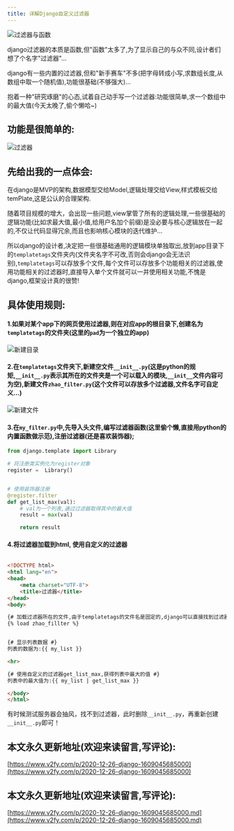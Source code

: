 ```yaml
---
title: 详解Django自定义过滤器
---
```






![过滤器与函数](https://www.v2fy.com/asset/0i/jikemiji/jikemiji-md/2020-12-26-django-1609045685000.assets/3203841-655512380080d8bd.png)


django过滤器的本质是函数,但"函数"太多了,为了显示自己的与众不同,设计者们想了个名字"过滤器"...

django有一些内置的过滤器,但和"新手赛车"不多(把字母转成小写,求数组长度,从数组中取一个随机值),功能很基础(不够强大)...

抱着一种"研究琢磨"的心态,试着自己动手写一个过滤器:功能很简单,求一个数组中的最大值(今天太晚了,偷个懒哈~)

## 功能是很简单的:


![过滤器](https://www.v2fy.com/asset/0i/jikemiji/jikemiji-md/2020-12-26-django-1609045685000.assets/3203841-4d69e3a8004a9287.png)



## 先给出我的一点体会:
在django是MVP的架构,数据模型交给Model,逻辑处理交给View,样式模板交给temPlate,这是公认的合理架构.

随着项目规模的增大，会出现一些问题,view掌管了所有的逻辑处理,一些很基础的逻辑功能(比如求最大值,最小值,给用户名加个前缀)是没必要与核心逻辑放在一起的,不仅让代码显得冗余,而且也影响核心模块的迭代维护...

所以django的设计者,决定把一些很基础通用的逻辑模块单独取出,放到app目录下的`templatetags`文件夹内(文件夹名字不可改,否则会django会无法识别),`templatetags`可以存放多个文件,每个文件可以存放多个功能相关的过滤器,使用功能相关的过滤器时,直接导入单个文件就可以一并使用相关功能,不愧是django,框架设计真的很赞!

## 具体使用规则:

#### 1.如果对某个app下的网页使用过滤器,则在对应app的根目录下,创建名为`templatetags`的文件夹(这里的`pad`为一个独立的app)


![新建目录](https://www.v2fy.com/asset/0i/jikemiji/jikemiji-md/2020-12-26-django-1609045685000.assets/3203841-548fe25ed743058c.png)

#### 2.在`templatetags`文件夹下,新建空文件`__init__.py`(这是python的规矩,`__init__.py`表示其所在的文件夹是一个可以载入的模块,`__init__`文件内容可为空),新建文件`zhao_filter.py`(这个文件可以存放多个过滤器,文件名字可自定义...)

![新建文件](https://www.v2fy.com/asset/0i/jikemiji/jikemiji-md/2020-12-26-django-1609045685000.assets/3203841-8e05b19f4249412c.png)

#### 3.在`my_filter.py`中,先导入头文件,编写过滤器函数(这里偷个懒,直接用python的内置函数做示范),注册过滤器(还是喜欢装饰器);

```python
from django.template import Library

# 将注册类实例化为register对象
register =  Library()


# 使用装饰器注册
@register.filter
def get_list_max(val):
    # val为一个列表,通过过滤器取得其中的最大值
    result = max(val)

    return result
```



#### 4.将过滤器加载到html, 使用自定义的过滤器

```html

<!DOCTYPE html>
<html lang="en">
<head>
    <meta charset="UTF-8">
    <title>过滤器</title>
</head>
<body>

{# 加载过滤器所在的文件,由于templatetags的文件名是固定的,django可以直接找到过滤器文件所在的位置 #}
{% load zhao_fillter %}


{# 显示列表数据 #}
列表的数据为:{{ my_list }}

<hr>

{# 使用自定义的过滤器get_list_max,获得列表中最大的值 #}
列表中的最大值为:{{ my_list | get_list_max }}

</body>
</html>

```

有时候测试服务器会抽风，找不到过滤器，此时删除`__init__.py`，再重新创建`__init__.py`即可！





## 本文永久更新地址(欢迎来读留言,写评论):

[https://www.v2fy.com/p/2020-12-26-django-1609045685000](https://www.v2fy.com/p/2020-12-26-django-1609045685000)
## 本文永久更新地址(欢迎来读留言,写评论):

[https://www.v2fy.com/p/2020-12-26-django-1609045685000.md](https://www.v2fy.com/p/2020-12-26-django-1609045685000.md)
